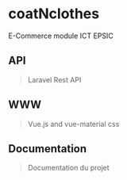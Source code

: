 # coatNclothes
E-Commerce module ICT EPSIC

## API
> Laravel Rest API

## WWW
> Vue.js and vue-material css

## Documentation
> Documentation du projet
